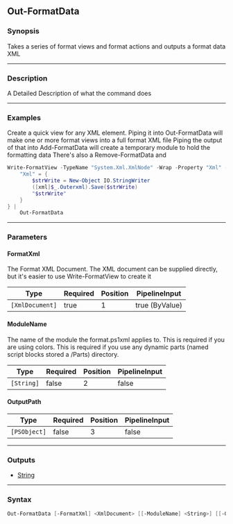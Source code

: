 Out-FormatData
--------------




### Synopsis
Takes a series of format views and format actions and outputs a format data XML



---


### Description

A Detailed Description of what the command does



---


### Examples
Create a quick view for any XML element.
Piping it into Out-FormatData will make one or more format views into a full format XML file
Piping the output of that into Add-FormatData will create a temporary module to hold the formatting data
There's also a Remove-FormatData and

```PowerShell
Write-FormatView -TypeName "System.Xml.XmlNode" -Wrap -Property "Xml" -VirtualProperty @{
    "Xml" = {
        $strWrite = New-Object IO.StringWriter
        ([xml]$_.Outerxml).Save($strWrite)
        "$strWrite"
    }
} |
    Out-FormatData
```


---


### Parameters
#### **FormatXml**

The Format XML Document.  The XML document can be supplied directly,
but it's easier to use Write-FormatView to create it






|Type           |Required|Position|PipelineInput |
|---------------|--------|--------|--------------|
|`[XmlDocument]`|true    |1       |true (ByValue)|



#### **ModuleName**

The name of the module the format.ps1xml applies to.
This is required if you are using colors.
This is required if you use any dynamic parts (named script blocks stored a /Parts) directory.






|Type      |Required|Position|PipelineInput|
|----------|--------|--------|-------------|
|`[String]`|false   |2       |false        |



#### **OutputPath**




|Type        |Required|Position|PipelineInput|
|------------|--------|--------|-------------|
|`[PSObject]`|false   |3       |false        |





---


### Outputs
* [String](https://learn.microsoft.com/en-us/dotnet/api/System.String)






---


### Syntax
```PowerShell
Out-FormatData [-FormatXml] <XmlDocument> [[-ModuleName] <String>] [[-OutputPath] <PSObject>] [<CommonParameters>]
```
